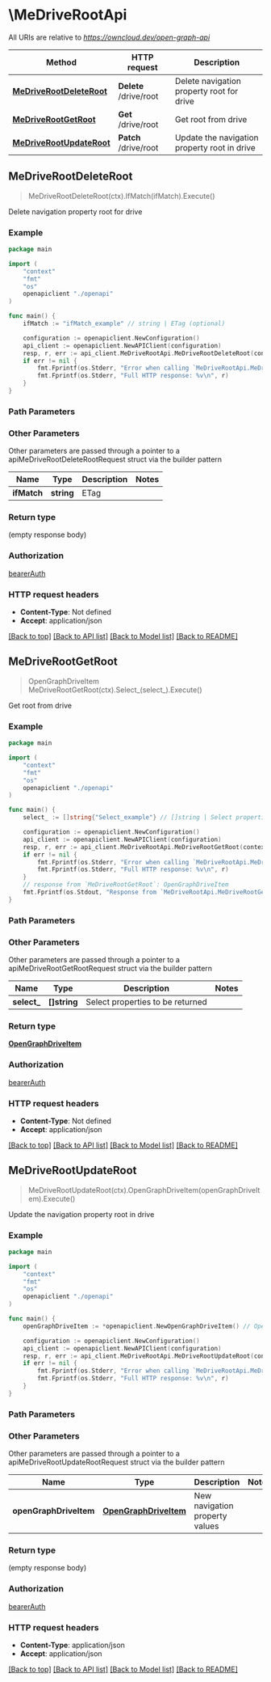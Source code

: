 # \MeDriveRootApi

All URIs are relative to *https://owncloud.dev/open-graph-api*

Method | HTTP request | Description
------------- | ------------- | -------------
[**MeDriveRootDeleteRoot**](MeDriveRootApi.md#MeDriveRootDeleteRoot) | **Delete** /drive/root | Delete navigation property root for drive
[**MeDriveRootGetRoot**](MeDriveRootApi.md#MeDriveRootGetRoot) | **Get** /drive/root | Get root from drive
[**MeDriveRootUpdateRoot**](MeDriveRootApi.md#MeDriveRootUpdateRoot) | **Patch** /drive/root | Update the navigation property root in drive



## MeDriveRootDeleteRoot

> MeDriveRootDeleteRoot(ctx).IfMatch(ifMatch).Execute()

Delete navigation property root for drive

### Example

```go
package main

import (
    "context"
    "fmt"
    "os"
    openapiclient "./openapi"
)

func main() {
    ifMatch := "ifMatch_example" // string | ETag (optional)

    configuration := openapiclient.NewConfiguration()
    api_client := openapiclient.NewAPIClient(configuration)
    resp, r, err := api_client.MeDriveRootApi.MeDriveRootDeleteRoot(context.Background()).IfMatch(ifMatch).Execute()
    if err != nil {
        fmt.Fprintf(os.Stderr, "Error when calling `MeDriveRootApi.MeDriveRootDeleteRoot``: %v\n", err)
        fmt.Fprintf(os.Stderr, "Full HTTP response: %v\n", r)
    }
}
```

### Path Parameters



### Other Parameters

Other parameters are passed through a pointer to a apiMeDriveRootDeleteRootRequest struct via the builder pattern


Name | Type | Description  | Notes
------------- | ------------- | ------------- | -------------
 **ifMatch** | **string** | ETag | 

### Return type

 (empty response body)

### Authorization

[bearerAuth](../README.md#bearerAuth)

### HTTP request headers

- **Content-Type**: Not defined
- **Accept**: application/json

[[Back to top]](#) [[Back to API list]](../README.md#documentation-for-api-endpoints)
[[Back to Model list]](../README.md#documentation-for-models)
[[Back to README]](../README.md)


## MeDriveRootGetRoot

> OpenGraphDriveItem MeDriveRootGetRoot(ctx).Select_(select_).Execute()

Get root from drive

### Example

```go
package main

import (
    "context"
    "fmt"
    "os"
    openapiclient "./openapi"
)

func main() {
    select_ := []string{"Select_example"} // []string | Select properties to be returned (optional)

    configuration := openapiclient.NewConfiguration()
    api_client := openapiclient.NewAPIClient(configuration)
    resp, r, err := api_client.MeDriveRootApi.MeDriveRootGetRoot(context.Background()).Select_(select_).Execute()
    if err != nil {
        fmt.Fprintf(os.Stderr, "Error when calling `MeDriveRootApi.MeDriveRootGetRoot``: %v\n", err)
        fmt.Fprintf(os.Stderr, "Full HTTP response: %v\n", r)
    }
    // response from `MeDriveRootGetRoot`: OpenGraphDriveItem
    fmt.Fprintf(os.Stdout, "Response from `MeDriveRootApi.MeDriveRootGetRoot`: %v\n", resp)
}
```

### Path Parameters



### Other Parameters

Other parameters are passed through a pointer to a apiMeDriveRootGetRootRequest struct via the builder pattern


Name | Type | Description  | Notes
------------- | ------------- | ------------- | -------------
 **select_** | **[]string** | Select properties to be returned | 

### Return type

[**OpenGraphDriveItem**](OpenGraphDriveItem.md)

### Authorization

[bearerAuth](../README.md#bearerAuth)

### HTTP request headers

- **Content-Type**: Not defined
- **Accept**: application/json

[[Back to top]](#) [[Back to API list]](../README.md#documentation-for-api-endpoints)
[[Back to Model list]](../README.md#documentation-for-models)
[[Back to README]](../README.md)


## MeDriveRootUpdateRoot

> MeDriveRootUpdateRoot(ctx).OpenGraphDriveItem(openGraphDriveItem).Execute()

Update the navigation property root in drive

### Example

```go
package main

import (
    "context"
    "fmt"
    "os"
    openapiclient "./openapi"
)

func main() {
    openGraphDriveItem := *openapiclient.NewOpenGraphDriveItem() // OpenGraphDriveItem | New navigation property values

    configuration := openapiclient.NewConfiguration()
    api_client := openapiclient.NewAPIClient(configuration)
    resp, r, err := api_client.MeDriveRootApi.MeDriveRootUpdateRoot(context.Background()).OpenGraphDriveItem(openGraphDriveItem).Execute()
    if err != nil {
        fmt.Fprintf(os.Stderr, "Error when calling `MeDriveRootApi.MeDriveRootUpdateRoot``: %v\n", err)
        fmt.Fprintf(os.Stderr, "Full HTTP response: %v\n", r)
    }
}
```

### Path Parameters



### Other Parameters

Other parameters are passed through a pointer to a apiMeDriveRootUpdateRootRequest struct via the builder pattern


Name | Type | Description  | Notes
------------- | ------------- | ------------- | -------------
 **openGraphDriveItem** | [**OpenGraphDriveItem**](OpenGraphDriveItem.md) | New navigation property values | 

### Return type

 (empty response body)

### Authorization

[bearerAuth](../README.md#bearerAuth)

### HTTP request headers

- **Content-Type**: application/json
- **Accept**: application/json

[[Back to top]](#) [[Back to API list]](../README.md#documentation-for-api-endpoints)
[[Back to Model list]](../README.md#documentation-for-models)
[[Back to README]](../README.md)

